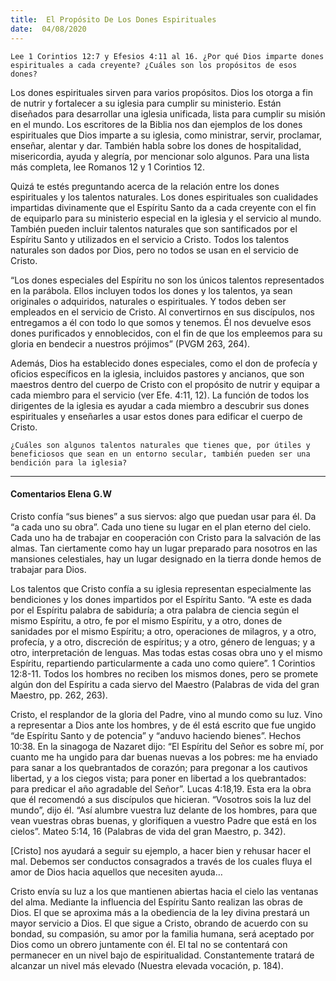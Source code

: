 ```yaml
---
title:  El Propósito De Los Dones Espirituales
date:  04/08/2020
---
```


`Lee 1 Corintios 12:7 y Efesios 4:11 al 16. ¿Por qué Dios imparte dones espirituales a cada creyente? ¿Cuáles son los propósitos de esos dones?`

Los dones espirituales sirven para varios propósitos. Dios los otorga a fin de nutrir y fortalecer a su iglesia para cumplir su ministerio. Están diseñados para desarrollar una iglesia unificada, lista para cumplir su misión en el mundo. Los escritores de la Biblia nos dan ejemplos de los dones espirituales que Dios imparte a su iglesia, como ministrar, servir, proclamar, enseñar, alentar y dar. También habla sobre los dones de hospitalidad, misericordia, ayuda y alegría, por mencionar solo algunos. Para una lista más completa, lee Romanos 12 y 1 Corintios 12.

Quizá te estés preguntando acerca de la relación entre los dones espirituales y los talentos naturales. Los dones espirituales son cualidades impartidas divinamente que el Espíritu Santo da a cada creyente con el fin de equiparlo para su ministerio especial en la iglesia y el servicio al mundo. También pueden incluir talentos naturales que son santificados por el Espíritu Santo y utilizados en el servicio a Cristo. Todos los talentos naturales son dados por Dios, pero no todos se usan en el servicio de Cristo.

“Los dones especiales del Espíritu no son los únicos talentos representados en la parábola. Ellos incluyen todos los dones y los talentos, ya sean originales o adquiridos, naturales o espirituales. Y todos deben ser empleados en el servicio de Cristo. Al convertirnos en sus discípulos, nos entregamos a él con todo lo que somos y tenemos. Él nos devuelve esos dones purificados y ennoblecidos, con el fin de que los empleemos para su gloria en bendecir a nuestros prójimos” (PVGM 263, 264).

Además, Dios ha establecido dones especiales, como el don de profecía y oficios específicos en la iglesia, incluidos pastores y ancianos, que son maestros dentro del cuerpo de Cristo con el propósito de nutrir y equipar a cada miembro para el servicio (ver Efe. 4:11, 12). La función de todos los dirigentes de la iglesia es ayudar a cada miembro a descubrir sus dones espirituales y enseñarles a usar estos dones para edificar el cuerpo de Cristo.

`¿Cuáles son algunos talentos naturales que tienes que, por útiles y beneficiosos que sean en un entorno secular, también pueden ser una bendición para la iglesia?`

---

#### Comentarios Elena G.W

Cristo confía “sus bienes” a sus siervos: algo que puedan usar para él. Da “a cada uno su obra”. Cada uno tiene su lugar en el plan eterno del cielo. Cada uno ha de trabajar en cooperación con Cristo para la salvación de las almas. Tan ciertamente como hay un lugar preparado para nosotros en las mansiones celestiales, hay un lugar designado en la tierra donde hemos de trabajar para Dios.

Los talentos que Cristo confía a su iglesia representan especialmente las bendiciones y los dones impartidos por el Espíritu Santo. “A este es dada por el Espíritu palabra de sabiduría; a otra palabra de ciencia según el mismo Espíritu, a otro, fe por el mismo Espíritu, y a otro, dones de sanidades por el mismo Espíritu; a otro, operaciones de milagros, y a otro, profecía, y a otro, discreción de espíritus; y a otro, género de lenguas; y a otro, interpretación de lenguas. Mas todas estas cosas obra uno y el mismo Espíritu, repartiendo particularmente a cada uno como quiere”. 1 Corintios 12:8-11. Todos los hombres no reciben los mismos dones, pero se promete algún don del Espíritu a cada siervo del Maestro (Palabras de vida del gran Maestro, pp. 262, 263).

Cristo, el resplandor de la gloria del Padre, vino al mundo como su luz. Vino a representar a Dios ante los hombres, y de él está escrito que fue ungido “de Espíritu Santo y de potencia” y “anduvo haciendo bienes”. Hechos 10:38. En la sinagoga de Nazaret dijo: “El Espíritu del Señor es sobre mí, por cuanto me ha ungido para dar buenas nuevas a los pobres: me ha enviado para sanar a los quebrantados de corazón; para pregonar a los cautivos libertad, y a los ciegos vista; para poner en libertad a los quebrantados: para predicar el año agradable del Señor”. Lucas 4:18,19. Esta era la obra que él recomendó a sus discípulos que hicieran. “Vosotros sois la luz del mundo”, dijo él. “Así alumbre vuestra luz delante de los hombres, para que vean vuestras obras buenas, y glorifiquen a vuestro Padre que está en los cielos”. Mateo 5:14, 16 (Palabras de vida del gran Maestro, p. 342).

[Cristo] nos ayudará a seguir su ejemplo, a hacer bien y rehusar hacer el mal. Debemos ser conductos consagrados a través de los cuales fluya el amor de Dios hacia aquellos que necesiten ayuda…

Cristo envía su luz a los que mantienen abiertas hacia el cielo las ventanas del alma. Mediante la influencia del Espíritu Santo realizan las obras de Dios. El que se aproxima más a la obediencia de la ley divina prestará un mayor servicio a Dios. El que sigue a Cristo, obrando de acuerdo con su bondad, su compasión, su amor por la familia humana, será aceptado por Dios como un obrero juntamente con él. El tal no se contentará con permanecer en un nivel bajo de espiritualidad. Constantemente tratará de alcanzar un nivel más elevado (Nuestra elevada vocación, p. 184).